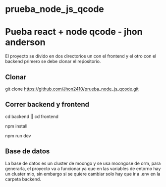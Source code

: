# prueba_node_js_qcode


# Pueba react + node qcode - jhon anderson

El proyecto se divido en dos directorios un con el frontend y el otro con el backend primero se debe clonar el reṕositorio.






## Clonar
git clone https://github.com/Jhon2410/prueba_node_js_qcode.git

## Correr backend y frontend

cd backend || cd frontend 

npm install


npm run dev

## Base de datos
La base de datos es un cluster de moongo y se usa moongose de orm, para generarla, el proyecto va a funcionar ya que en las variables de entorno hay un cluster mio, sin embargo si se quiere cambiar solo hay que ir a .env en la carpeta backend.




